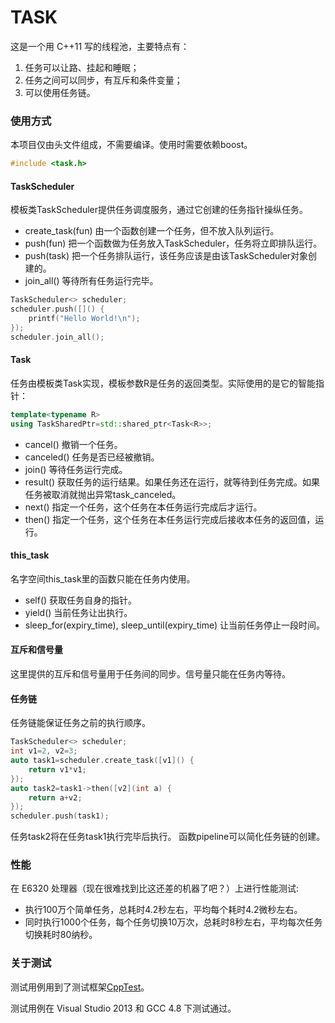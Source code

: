 # TASK
这是一个用 C++11 写的线程池，主要特点有：
1. 任务可以让路、挂起和睡眠；
2. 任务之间可以同步，有互斥和条件变量；
3. 可以使用任务链。

### 使用方式

本项目仅由头文件组成，不需要编译。使用时需要依赖boost。

```C++
#include <task.h>
```

#### TaskScheduler

模板类TaskScheduler提供任务调度服务，通过它创建的任务指针操纵任务。

- create_task(fun)	由一个函数创建一个任务，但不放入队列运行。
- push(fun)		把一个函数做为任务放入TaskScheduler，任务将立即排队运行。
- push(task)		把一个任务排队运行，该任务应该是由该TaskScheduler对象创建的。
- join_all()		等待所有任务运行完毕。

```C++
TaskScheduler<> scheduler;
scheduler.push([]() { 
	printf("Hello World!\n");
});
scheduler.join_all();

```

#### Task

任务由模板类Task<R>实现，模板参数R是任务的返回类型。实际使用的是它的智能指针：
```C++
template<typename R>
using TaskSharedPtr=std::shared_ptr<Task<R>>;
```

- cancel()		撤销一个任务。
- canceled()		任务是否已经被撤销。
- join()			等待任务运行完成。
- result()		获取任务的运行结果。如果任务还在运行，就等待到任务完成。如果任务被取消就抛出异常task_canceled。
- next()			指定一个任务，这个任务在本任务运行完成后才运行。
- then()			指定一个任务，这个任务在本任务运行完成后接收本任务的返回值，运行。

#### this_task

名字空间this_task里的函数只能在任务内使用。
- self()		获取任务自身的指针。
- yield()	当前任务让出执行。
- sleep_for(expiry_time), sleep_until(expiry_time)		让当前任务停止一段时间。

#### 互斥和信号量

这里提供的互斥和信号量用于任务间的同步。信号量只能在任务内等待。

#### 任务链

任务链能保证任务之前的执行顺序。

```C++
TaskScheduler<> scheduler;
int v1=2, v2=3;
auto task1=scheduler.create_task([v1]() { 
	return v1*v1;
});
auto task2=task1->then([v2](int a) {
	return a+v2;
});
scheduler.push(task1);
```

任务task2将在任务task1执行完毕后执行。
函数pipeline可以简化任务链的创建。

### 性能

在 E6320 处理器（现在很难找到比这还差的机器了吧？）上进行性能测试:

- 执行100万个简单任务，总耗时4.2秒左右，平均每个耗时4.2微秒左右。
- 同时执行1000个任务，每个任务切换10万次，总耗时8秒左右，平均每次任务切换耗时80纳秒。

### 关于测试

测试用例用到了测试框架[CppTest](https://sourceforge.net/projects/cpptest/ "CppTest")。

测试用例在 Visual Studio 2013 和 GCC 4.8 下测试通过。
